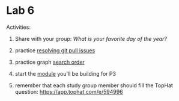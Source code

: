 # Lab 6

Activities:

1. Share with your group: *What is your favorite day of the year?*

2. practice [resolving git pull issues](./git-fix-pull)

3. practice graph [search order](./dfs-vs-bfs)

4. start the [module](./dfs-class) you'll be building for P3

5. remember that each study group member should fill the TopHat question: https://app.tophat.com/e/594996
